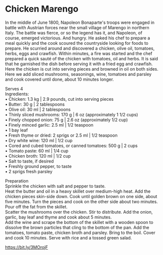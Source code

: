 # Chicken Marengo

In the middle of June 1800, Napoleon Bonaparte's troops were engaged in battle with Austrian forces near the small village of Marengo in northern Italy. The battle was fierce, or so the legend has it, and Napoleon, of course, emerged victorious. And hungry. He asked his chef to prepare a meal quickly and the cook scoured the countryside looking for foods to prepare. He scurried around and discovered a chicken, olive oil, tomatoes, herbs, eggs and crawfish. Within minutes, a fire was started and the chef prepared a quick sauté of the chicken with tomatoes, oil and herbs. It is said that he garnished the dish before serving it with a fried egg and crawfish. Here the chicken is cut into serving pieces and browned in oil on both sides. Here we add sliced mushrooms, seasonings, wine, tomatoes and parsley and cook covered until done, about 10 minutes longer.

Serves 4\
Ingredients:\
• Chicken: 1.3 kg | 2.9 pounds, cut into serving pieces\
• Butter: 30 g | 2 tablespoons\
• Olive oil: 30 ml | 2 tablespoons\
• Thinly sliced mushrooms: 170 g | 6 oz (approximately 1 1/2 cups)\
• Finely chopped onion: 75 g | 2.6 oz (approximately 1/2 cup)\
• Finely minced garlic: 2.5 ml | 1/2 teaspoon\
• 1 bay leaf\
• Fresh thyme or dried: 2 sprigs or 2.5 ml | 1/2 teaspoon\
• Dry white wine: 120 ml | 1/2 cup\
• Cored and cubed tomatoes, or canned tomatoes: 500 g | 2 cups\
• Tomato paste: 60 ml | 1/4 cup\
• Chicken broth: 120 ml | 1/2 cup\
• Salt to taste, if desired\
• Freshly ground pepper, to taste\
• 2 sprigs fresh parsley

Preparation\
Sprinkle the chicken with salt and pepper to taste.\
Heat the butter and oil in a heavy skillet over medium-high heat. Add the chicken pieces skin-side down. Cook until golden brown on one side, about five minutes. Turn the pieces and cook on the other side about two minutes. Pour off the fat from the skillet.\
Scatter the mushrooms over the chicken. Stir to distribute. Add the onion, garlic, bay leaf and thyme and cook about 5 minutes.\
Add the wine and scrape the bottom of the skillet with a wooden spoon to dissolve the brown particles that cling to the bottom of the pan. Add the tomatoes, tomato paste, chicken broth and parsley. Bring to the boil. Cover and cook 10 minutes. Serve with rice and a tossed green salad.

https://bit.ly/3MOrojF
